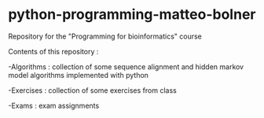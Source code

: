 # python-programming-matteo-bolner
Repository for the "Programming for bioinformatics" course

Contents of this repository : 

-Algorithms : collection of some sequence alignment and hidden markov model algorithms implemented with python

-Exercises  : collection of some exercises from class

-Exams : exam assignments
